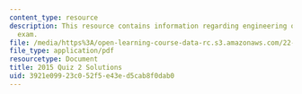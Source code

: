 ```yaml
---
content_type: resource
description: This resource contains information regarding engineering of nuclear reactors
  exam.
file: /media/https%3A/open-learning-course-data-rc.s3.amazonaws.com/22-312-engineering-of-nuclear-reactors-fall-2015/3921e09923c052f5e43ed5cab8f0dab0_MIT22_312F15_quiz2_2015Sol.pdf
file_type: application/pdf
resourcetype: Document
title: 2015 Quiz 2 Solutions
uid: 3921e099-23c0-52f5-e43e-d5cab8f0dab0
---
```

